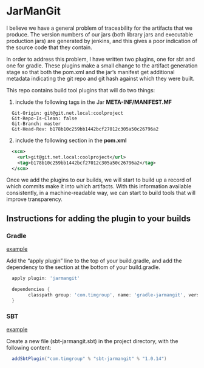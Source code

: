 # JarManGit
I believe we have a general problem of traceability for the artifacts that we produce. The version numbers of our jars (both library jars and executable production jars) are generated by jenkins, and this gives a poor indication of the source code that they contain.

In order to address this problem, I have written two plugins, one for sbt and one for gradle. These plugins make a small change to the artifact generation stage so that both the pom.xml and the jar’s manifest get additional metadata indicating the git repo and git hash against which they were built.

This repo contains build tool plugins that will do two things:

1) include the following tags in the Jar **META-INF/MANIFEST.MF**
```text
  Git-Origin: git@git.net.local:coolproject
  Git-Repo-Is-Clean: false
  Git-Branch: master
  Git-Head-Rev: b178b10c259bb1442bcf27012c305a50c26796a2
```

2) include the following section in the **pom.xml**
```xml
  <scm>
    <url>git@git.net.local:coolproject</url>
    <tag>b178b10c259bb1442bcf27012c305a50c26796a2</tag>
  </scm>
```

Once we add the plugins to our builds, we will start to build up a record of which commits make it into which artifacts. With this information available consistently, in a machine-readable way, we can start to build tools that will improve transparency.

## Instructions for adding the plugin to your builds

### Gradle
[example](http://git.net.local/gitweb/?p=adminscreens.git;a=commitdiff;h=77497b3c5dd12a165e6c0bc9c1744553e4686f8f)

Add the “apply plugin” line to the top of your build.gradle, and add the dependency to the section at the bottom of your build.gradle.

```groovy
  apply plugin: 'jarmangit'
```

```groovy
  dependencies {
        classpath group: 'com.timgroup', name: 'gradle-jarmangit', version: "1.0.+"
  }
```

### SBT
[example](http://git.net.local/gitweb/?p=mysql-eventstore.git;a=commitdiff;h=d6cf5c23f005ba6ba9e34d5ff6e038646f94532f)

Create a new file (sbt-jarmangit.sbt) in the project directory, with the following content:

```scala
  addSbtPlugin("com.timgroup" % "sbt-jarmangit" % "1.0.14")
```